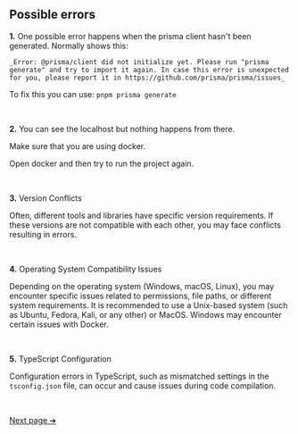 ## Possible errors

**1.** One possible error happens when the prisma client hasn't been generated. Normally shows this:

`_Error: @prisma/client did not initialize yet. Please run "prisma generate" and try to import it again.
In case this error is unexpected for you, please report it in https://github.com/prisma/prisma/issues_`

To fix this you can use:
`pnpm prisma generate`

<br>

**2.** You can see the localhost but nothing happens from there.

Make sure that you are using docker.

Open docker and then try to run the project again.

<br/>

**3.** Version Conflicts

Often, different tools and libraries have specific version requirements. If these versions are not compatible with each other, you may face conflicts resulting in errors.

<br/>

**4.** Operating System Compatibility Issues

Depending on the operating system (Windows, macOS, Linux), you may encounter specific issues related to permissions, file paths, or different system requirements. It is recommended to use a Unix-based system (such as Ubuntu, Fedora, Kali, or any other) or MacOS. Windows may encounter certain issues with Docker.

<br/>

**5.** TypeScript Configuration

Configuration errors in TypeScript, such as mismatched settings in the `tsconfig.json` file, can occur and cause issues during code compilation.

<br>

[Next page ➔][1]

[1]: contribution-guidelines.md
